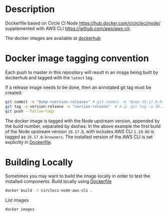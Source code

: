 # Description

Dockerfile based on Circle CI Node https://hub.docker.com/r/circleci/node/ supplemented with AWS CLI https://github.com/aws/aws-cli.

The docker images are available at [dockerhub](https://hub.docker.com/r/dixahq/circleci-node-aws-cli)

# Docker image tagging convention

Each push to master in this repository will result in an image being built by dockerhub and tagged with the `latest` tag.

If a release image needs to be done, then an annotated git tag must be created:

```sh
git commit -m "Bump <version-release>" # git commit -m "Bump 10.17.0-browsers"
git tag -a version-release -m "version-release"  # e.g. git tag -a 10.17.0-browsers -m "10.17.0-browsers"
git push --follow-tags
```

The docker image is tagged with the Node upstream version, appended by the build number, separated by dashes.
In the above example the first build of the Node upstream version `10.17.0`, with includes AWS CLI `1.19.86` is tagged as `10.17.0-browsers`.
The installed version of the AWS CLI is set explicitly in [Dockerfile](Dockerfile).

# Building Locally

Sometimes you may want to build the image locally in order to test
the installed components. Build locally using [Dockerfile](Dockerfile)

```sh
docker build -t circleci-node-aws-cli .
```

List images

```sh
docker images
```
